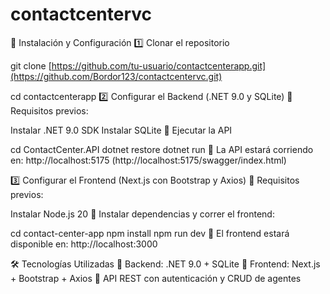 # contactcentervc

   
  🚀 Instalación y Configuración
1️⃣ Clonar el repositorio

git clone [https://github.com/tu-usuario/contactcenterapp.git](https://github.com/Bordor123/contactcentervc.git)

cd contactcenterapp
2️⃣ Configurar el Backend (.NET 9.0 y SQLite)
📌 Requisitos previos:

Instalar .NET 9.0 SDK
Instalar SQLite
📌 Ejecutar la API

cd ContactCenter.API
dotnet restore
dotnet run
📌 La API estará corriendo en: http://localhost:5175 (http://localhost:5175/swagger/index.html)

3️⃣ Configurar el Frontend (Next.js con Bootstrap y Axios)
📌 Requisitos previos:

Instalar Node.js 20
📌 Instalar dependencias y correr el frontend:

cd contact-center-app
npm install
npm run dev
📌 El frontend estará disponible en: http://localhost:3000

🛠 Tecnologías Utilizadas
🔹 Backend: .NET 9.0 + SQLite
🔹 Frontend: Next.js + Bootstrap + Axios
🔹 API REST con autenticación y CRUD de agentes
